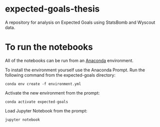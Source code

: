 # expected-goals-thesis
A repository for analysis on Expected Goals using StatsBomb and Wyscout data.

# To run the notebooks
All of the notebooks can be run from an [Anaconda](https://www.anaconda.com/products/individual) environment.

To install the environment yourself use the Anaconda Prompt. Run the following command from the expected-goals directory:

```
conda env create -f environment.yml
```

Activate the new environment from the prompt:

```
conda activate expected-goals
```

Load Jupyter Notebook from the prompt:

```
jupyter notebook
```
